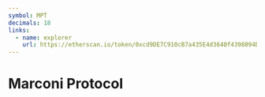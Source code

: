 ```yaml
---
symbol: MPT
decimals: 18
links:
  - name: explorer
    url: https://etherscan.io/token/0xcd9DE7C910cB7a435E4d3640f4398094DA876A5A
---
```


# Marconi Protocol
